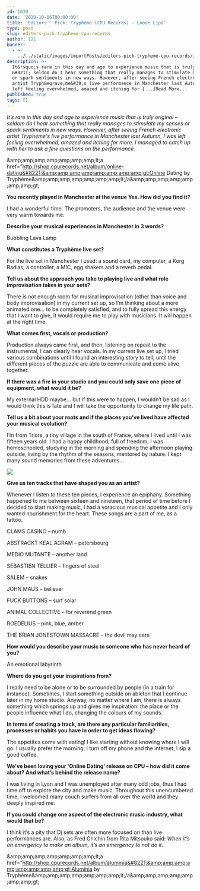```yaml
---
id: 1039
date: '2020-10-06T00:00:00'
title: 'Editors'' Pick: Tryphème (CPU Records) - Loose Lips'
type: post
slug: editors-pick-trypheme-cpu-records
author: 121
banner:
  - >-
    ../../static/images/importPosts/editors-pick-trypheme-cpu-records/image1039.jpeg
description: >-
  It&rsquo;s rare in this day and age to experience music that is truly original
  &#8211; seldom do I hear something that really manages to stimulate my senses
  or spark sentiments in new ways. However, after seeing French electronic
  artist Tryph&egrave;me&#39;s live performance in Manchester last Autumn, I was
  left feeling overwhelmed, amazed and itching for [...]Read More...
published: true
tags: []
---
```

_It’s rare in this day and age to experience music that is truly original – seldom do I hear something that really manages to stimulate my senses or spark sentiments in new ways. However, after seeing French electronic artist Tryphème's live performance in Manchester last Autumn, I was left feeling overwhelmed, amazed and itching for more. I managed to catch up with her to ask a few questions on the performance._

&amp;amp;amp;amp;amp;amp;amp;amp;lt;a href=&#8221;http://shop.cpurecords.net/album/online-dating&#8221;&amp;amp;amp;amp;amp;amp;amp;amp;gt;Online Dating by Tryphème&amp;amp;amp;amp;amp;amp;amp;amp;lt;/a&amp;amp;amp;amp;amp;amp;amp;amp;gt;

**You recently played in Manchester at the venue Yes. How did you find it?**

I had a wonderful time. The promoters, the audience and the venue were very warm towards me.

**Describe your musical experiences in Manchester in 3 words?**

Bubbling Lava Lamp

**What constitutes a Tryphème live set?** 

For the live set in Manchester I used: a sound card, my computer, a Korg Radias, a controller, a MIC, egg shakers and a reverb pedal.

**Tell us about the approach you take to playing live and what role improvisation takes in your sets?**

There is not enough room for musical improvisation (other than voice and body improvisation) in my current set up, so I’m thinking about a more animated one… to be completely satisfied, and to fully spread this energy that I want to give, it would require me to play with musicians. It will happen at the right time.

**What comes first, vocals or production?**

Production always came first, and then, listening on repeat to the instrumental, I can clearly hear vocals. In my current live set up, I tried various combinations until I found an interesting story to tell, until the different pieces of the puzzle are able to communicate and come alive together.

**If there was a fire in your studio and you could only save one piece of equipment, what would it be?**

My external HDD maybe… but if this were to happen, I wouldn’t be sad as I would think this is fate and I will take the opportunity to change my life path.

**Tell us a bit about your roots and if the places you’ve lived have affected your musical evolution?** 

I’m from Triors, a tiny village in the south of France, where I lived until I was fifteen years old. I had a happy childhood, full of freedom; I was homeschooled, studying in the morning and spending the afternoon playing outside, living by the rhythm of the seasons, mentored by nature. I kept many sound memories from these adventures…

![](https://lh4.googleusercontent.com/EQXc-_X85NKLFdEUB6qULabJRlweEweedCo7q732jFaEa-JEgZ09UZUoO-vrvLBGe4T7NIttplp_EYJTlgquw8mvwlj6s367zRDzRhgy4cl3wC7JRd7zfOG-ci71-Z303406RxG7)

**Give us ten tracks that have shaped you as an artist?**

Whenever I listen to these ten pieces, I experience an epiphany. Something happened to me between sixteen and nineteen, that period of time before I decided to start making music, I had a voracious musical appetite and I only wanted nourishment for the heart. These songs are a part of me, as a tattoo.

CLAMS CASINO – numb

ABSTRACKT KEAL AGRAM – petersbourg

MEDIO MUTANTE – another land

SEBASTIEN TELLIER – fingers of steel

SALEM – snakes

JOHN MAUS – believer

FUCK BUTTONS – surf solar

ANIMAL COLLECTIVE – for reverend green

ROEDELIUS – pink, blue, amber

THE BRIAN JONESTOWN MASSACRE – the devil may care

**How would you describe your music to someone who has never heard of you?**

An emotional labyrinth

**Where do you get your inspirations from?** 

I really need to be alone or to be surrounded by people (in a train for instance). Sometimes, I start something outside on ableton that I continue later in my home studio. Anyway, no matter where I am, there is always something which springs up and gives me inspiration: the place or the people influence what I do, changing the colours of my sounds.

**In terms of creating a track, are there any particular familiarities, processes or habits you have in order to get ideas flowing?**

The appetites come with eating! I like starting without knowing where I will go. I usually prefer the morning: I turn off my phone and the internet, I sip a good coffee.

**We’ve been loving your 'Online Dating' release on CPU – how did it come about? And what’s behind the release name?**

I was living in Lyon and I was unemployed after many odd jobs, thus I had time off to explore the city and make music. Throughout this unencumbered time, I welcomed many couch surfers from all over the world and they deeply inspired me.

**If you could change one aspect of the electronic music industry, what would that be?**

I think it’s a pity that Dj sets are often more focused on than live performances are. Also, as Fred Chichin from Rita Mitsouko said: _When it’s an emergency to make an album, it’s an emergency to not do it._

&amp;amp;amp;amp;amp;amp;amp;amp;lt;a href=&#8221;http://shop.cpurecords.net/album/aluminia&#8221;&amp;amp;amp;amp;amp;amp;amp;amp;gt;Aluminia by Tryphème&amp;amp;amp;amp;amp;amp;amp;amp;lt;/a&amp;amp;amp;amp;amp;amp;amp;amp;gt;
